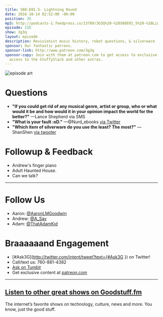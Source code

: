 ```yaml
---
title: S08:E01.5- Lightning Round
date: 2016-10-14 02:52:00 -06:00
position: 25
mp3: http://podcasts-1.feedpress.co/13789/3G3Q%20-%20S08E01_5%20-%20Lightning%20Round.mp3
episode: 115
show: 3g3q
layout: episode
description: Revisionist music history, robot questions, & silverware
sponsor: Our fantastic patrons.
sponsor-link: http://www.patreon.com/3g3q
sponsor-copy: Join with them at patreon.com to get access to exclusive bonus material,
  access to the StuffySlack and other extras.
---
```


![episode art][1]

# Questions

* **"If you could get rid of any musical genre, artist or group, who or what would it be and how would it in your opinion impact the world for the better?"** —Lance Shepherd via SMS
* **"What is your fault :oD."** —@Nurd_ebooks [via Twitter][2]
* **"Which item of silverware do you use the least? The most?"** —ShanShen [via twooter][3]

# Followup & Feedback

* Andrew's finger piano
* Adult Haunted House.
* Can we talk?

***

# Follow Us
* Aaron: [@AaronLMGoodwin](http://twitter.com/aaronlmgoodwin)
* Andrew: [@A_Sav](http://twitter.com/a_sav)
* Adam: [@ThatAdamKid](http://twitter.com/thatadamkid)

# Braaaaaand Engagement
* [#Ask3G](http://twitter.com/intent/tweet?text={#Ask3G }) on Twitter!
* Call/text us: 760-881-4382
* [Ask on Tumblr](http://3g3q.co/ask)
* Get exclusive content at [patreon.com](http://www.patreon.com/3g3q)

***

## [Listen to other great shows on Goodstuff.fm](http://goodstuff.fm/)
The internet’s favorite shows on technology, culture, news and more. You know, just the good stuff.

[1]: http://l.gdwn.co/11nVB.jpg
[2]: https://twitter.com/753627610517737473/status/757100171075485696
[3]: https://twitter.com/2629451/status/759976960848175104
[4]: http://twitter.com/aaronlmgoodwin
[5]: http://twitter.com/a_sav
[6]: http://twitter.com/thatadamkid
[7]: http://3g3q.co/ask
[8]: http://www.patreon.com/3g3q
[9]: http://goodstuff.fm/3g3q/
